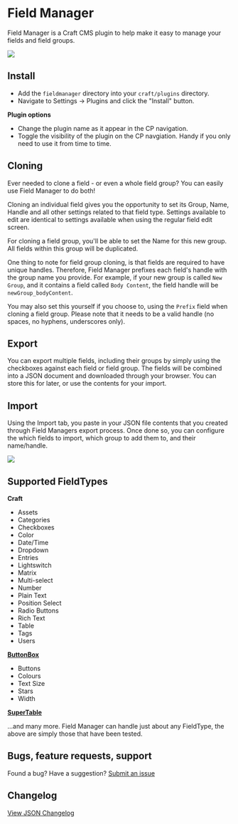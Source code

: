 # Field Manager

Field Manager is a Craft CMS plugin to help make it easy to manage your fields and field groups. 

<img src="https://raw.githubusercontent.com/engram-design/FieldManager/master/screenshots/main.png" />


## Install

- Add the `fieldmanager` directory into your `craft/plugins` directory.
- Navigate to Settings -> Plugins and click the "Install" button.

**Plugin options**

- Change the plugin name as it appear in the CP navigation.
- Toggle the visibility of the plugin on the CP navgiation. Handy if you only need to use it from time to time.


## Cloning

Ever needed to clone a field - or even a whole field group? You can easily use Field Manager to do both!

Cloning an individual field gives you the opportunity to set its Group, Name, Handle and all other settings related to that field type. Settings available to edit are identical to settings available when using the regular field edit screen.

For cloning a field group, you'll be able to set the Name for this new group. All fields within this group will be duplicated.

One thing to note for field group cloning, is that fields are required to have unique handles. Therefore, Field Manager prefixes each field's handle with the group name you provide. For example, if your new group is called `New Group`, and it contains a field called `Body Content`, the field handle will be `newGroup_bodyContent`.

You may also set this yourself if you choose to, using the `Prefix` field when cloning a field group. Please note that it needs to be a valid handle (no spaces, no hyphens, underscores only).


## Export

You can export multiple fields, including their groups by simply using the checkboxes against each field or field group. The fields will be combined into a JSON document and downloaded through your browser. You can store this for later, or use the contents for your import.


## Import

Using the Import tab, you paste in your JSON file contents that you created through Field Managers export process. Once done so, you can configure the which fields to import, which group to add them to, and their name/handle.

<img src="https://raw.githubusercontent.com/engram-design/FieldManager/master/screenshots/import.png" />


## Supported FieldTypes

**Craft**

* Assets
* Categories
* Checkboxes
* Color
* Date/Time
* Dropdown
* Entries
* Lightswitch
* Matrix
* Multi-select
* Number
* Plain Text
* Position Select
* Radio Buttons
* Rich Text
* Table
* Tags
* Users

**[ButtonBox](https://github.com/supercool/Button-Box)**

* Buttons
* Colours
* Text Size
* Stars
* Width

**[SuperTable](https://github.com/engram-design/SuperTable)**

...and many more. Field Manager can handle just about any FieldType, the above are simply those that have been tested.


## Bugs, feature requests, support

Found a bug? Have a suggestion? [Submit an issue](https://github.com/engram-design/FieldManager/issues)


## Changelog

[View JSON Changelog](https://github.com/engram-design/FieldManager/blob/master/changelog.json)
